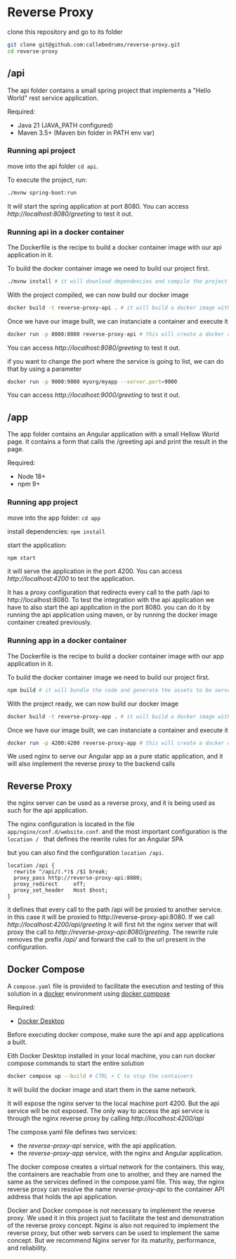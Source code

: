 # Reverse Proxy

clone this repository and go to its folder

```bash
git clone git@github.com:callebedrums/reverse-proxy.git
cd reverse-proxy
```

## /api

The api folder contains a small spring project that implements a "Hello World" rest service application.

Required:

- Java 21 (JAVA_PATH configured)
- Maven 3.5+ (Maven bin folder in PATH env var)

### Running api project

move into the api folder `cd api`.

To execute the project, run:

```bash
./mvnw spring-boot:run
```

It will start the spring application at port 8080. You can access _http://localhost:8080/greeting_ to test it out.

### Running api in a docker container

The Dockerfile is the recipe to build a docker container image with our api application in it.

To build the docker container image we need to build our project first.

```bash
./mvnw install # it will download dependencies and compile the project
```

With the project compiled, we can now build our docker image

```bash
docker build -t reverse-proxy-api . # it will build a docker image with tag name reverse-proxy-api. this is the image tag used to start the container
```

Once we have our image built, we can instanciate a container and execute it

```bash
docker run -p 8080:8080 reverse-proxy-api # this will create a docker container using the recent built image, and map the port 8080 from the host to the port 8080 from the container
```

You can access _http://localhost:8080/greeting_ to test it out.

if you want to change the port where the service is going to list, we can do that by using a parameter

```bash
docker run -p 9000:9000 myorg/myapp --server.port=9000
```

You can access _http://localhost:9000/greeting_ to test it out.

## /app

The app folder contains an Angular application with a small Hellow World page.
It contains a form that calls the /greeting api and print the result in the page.

Required:

- Node 18+
- npm 9+

### Running app project

move into the app folder: `cd app`

install dependencies: `npm install`

start the application:

```bash
npm start
```

it will serve the application in the port 4200. You can access _http://localhost:4200_ to test the application.

It has a proxy configuration that redirects every call to the path /api to http://localhost:8080. To test the integration with the api application we have to also start the api application in the port 8080.
you can do it by running the api application using maven, or by running the docker image container created previously.

### Running app in a docker container

The Dockerfile is the recipe to build a docker container image with our app application in it.

To build the docker container image we need to build our project first.

```bash
npm build # it will bundle the code and generate the assets to be served as a static web application.
```

With the project ready, we can now build our docker image

```bash
docker build -t reverse-proxy-app . # it will build a docker image with tag name reverse-proxy-app. this is the image tag used to start the container
```

Once we have our image built, we can instanciate a container and execute it

```bash
docker run -p 4200:4200 reverse-proxy-app # this will create a docker container using the recent built image, and map the port 4200 from the host to the port 4200 from the container
```

We used nginx to serve our Angular app as a pure static application, and it will also implement the reverse proxy to the backend calls

## Reverse Proxy

the nginx server can be used as a reverse proxy, and it is being used as such for the api application.

The nginx configuration is located in the file `app/nginx/conf.d/website.conf`. and the most important configuration is the `location / ` that defines the rewrite rules for an Angular SPA

but you can also find the configuration `location /api`.

```nginx
location /api {
  rewrite ^/api/(.*)$ /$1 break;
  proxy_pass http://reverse-proxy-api:8080;
  proxy_redirect     off;
  proxy_set_header   Host $host;
}
```

it defines that every call to the path /api will be proxied to another service. in this case it will be proxied to http://reverse-proxy-api:8080.
If we call _http://localhost:4200/api/greeting_ it will first hit the nginx server that will proxy the call to _http://reverse-proxy-api:8080/greeting_.
The rewrite rule removes the prefix _/api/_ and forward the call to the url present in the configuration.

## Docker Compose

A `compose.yaml` file is provided to facilitate the execution and testing of this solution in a [docker](https://www.docker.com/) environment using [docker compose](https://docs.docker.com/compose/)

Required:

- [Docker Desktop](https://www.docker.com/products/docker-desktop/)

Before executing docker compose, make sure the api and app applications a built.

Eith Docker Desktop installed in your local machine, you can run docker compose commands to start the entire solution

```bash
docker compose up --build # CTRL + C to stop the containers
```

It will build the docker image and start them in the same network.

It will expose the nginx server to the local machine port 4200. But the api service will be not exposed.
The only way to access the api service is through the nginx reverse proxy by calling _http://localhost:4200/api_

The compose.yaml file defines two services:

- the _reverse-proxy-api_ service, with the api application.
- the _reverse-proxy-app_ service, with the nginx and Angular application.

The docker compose creates a virtual network for the containers. this way, the containers are reachable from one to another, and they are named the same as the services defined in the compose.yaml file.
This way, the nginx reverse proxy can resolve the name _reverse-proxy-api_ to the container API address that holds the api application.

Docker and Docker compose is not necessary to implement the reverse proxy. We used it in this project just to facilitate the test and demonstration of the reverse proxy concept.
Nginx is also not required to implement the reverse proxy, but other web servers can be used to implement the same concept. But we recommend Nginx server for its maturity, performance, and reliability.
